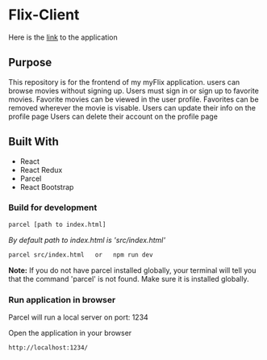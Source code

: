 # Flix-Client
Here is the [link](https://nsclient.netlify.app) to the application
## Purpose
This repository is for the frontend of my myFlix application. users can browse movies without signing up. Users must sign in or sign up to favorite movies. Favorite movies can be viewed in the user profile. Favorites can be removed wherever the movie is visable. Users can update their info on the profile page Users can delete their account on the profile page

## Built With
* React
* React Redux
* Parcel
* React Bootstrap

### Build for development

```bash
parcel [path to index.html]
```

_By default path to index.html is 'src/index.html'_

```bash
parcel src/index.html   or   npm run dev
```

**Note:** If you do not have parcel installed globally, your terminal will tell you that the command 'parcel' is not found. Make sure it is installed globally.

### Run application in browser

Parcel will run a local server on port: 1234

Open the application in your browser

```
http://localhost:1234/
```